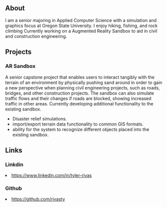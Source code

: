 ## About
<p>
I am a senior majoring in Applied Computer Science with a simulation and graphics focus at Oregon State University.
I enjoy hiking, fishing, and rock climbing
Currently working on a Augmented Reality Sandbox to aid in civil and construction engineering. 
</p>

## Projects

### AR Sandbox
<p>A senior capstone project that enables users to interact tangibly with the terrain of an environment by physically pushing sand around in order to gain a new perspective when planning civil engineering projects, such as roads, bridges, and other construction projects. The sandbox can also simulate traffic flows and their changes if roads are blocked, showing increased traffic in other areas. Currently developing additional functionality to the existing sandbox.</p>
<ul>
    <li>Disaster relief simulations.</li>
    <li>import/export terrain data functionality to common GIS formats.</li>
    <li>ability for the system to recognize different objects placed into the existing sandbox.</li>
</ul>

## Links

### Linkdin
 <li><a href="https://www.linkedin.com/in/tyler-rivas-8b8629189/">https://www.linkedin.com/in/tyler-rivas</a></li>
    
### Github
 <li><a href="https://github.com/rivasty">https://github.com/rivasty</a></li>
